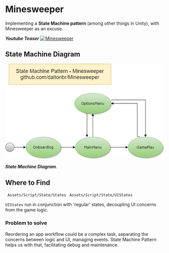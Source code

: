 # Minesweeper

Implementing a **State Machine pattern** (among other things in Unity), with Minesweeper as an excuse.

_**Youtube Teaser**_
[![Minesweeper](https://img.youtube.com/vi/fAvM8WOdaTk/0.jpg)](https://www.youtube.com/watch?v=fAvM8WOdaTk)

## State Machine Diagram

![State Machine Diagram](/Docs/StateMachineMinesweeper.png)

_**State Machine Diagram**_.

## Where to Find

``` Assets/Script/State/States```
``` Assets/Script/State/UIStates```

`UIStates` run in conjunction with 'regular' states, decoupling UI concerns from the game logic.

### Problem to solve

Reordering an app workflow could be a complex task, separating the concerns between logic and UI, managing events.
State Machine Pattern helps us with that, facilitating debug and maintenance.
